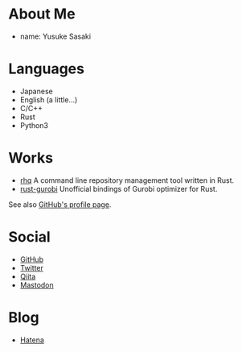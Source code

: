 # About Me
* name: Yusuke Sasaki

# Languages
* Japanese
* English (a little...)
* C/C++
* Rust
* Python3

# Works
* [rhq](https://github.com/ubnt-intrepid/rhq)
  A command line repository management tool written in Rust.
* [rust-gurobi](https://github.com/ubnt-intrepid/rust-gurobi)
  Unofficial bindings of Gurobi optimizer for Rust.

See also [GitHub's profile page](https://github.com/ubnt-intrepid).

# Social
* [GitHub](https://github.com/ubnt-intrepid)
* [Twitter](https://twitter.com/ubnt_intrepid)
* [Qiita](http://qiita.com/ubnt_intrepid)
* [Mastodon](https://sns.ubnt-intrepid.nagoya/@ubnt_intrepid)

# Blog
* [Hatena](http://ubnt-intrepid.hatenablog.com)

